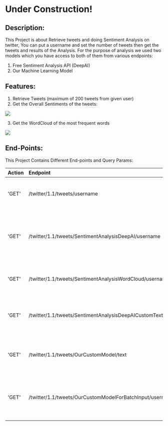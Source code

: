 # Under Construction!

## Description:
This Project is about Retrieve tweets and doing Sentiment Analysis on twitter, You can put a username and set the number of tweets then get the tweets and results of the Analysis.
For the purpose of analysis we used two models which you have access to both of them from various endpoints:

1. Free Sentiment Analysis API (DeepAI)
2. Our Machine Learning Model

## Features:
1. Retrieve Tweets (maximum of 200 tweets from given user)
2. Get the Overall Sentiments of the tweets:

  ![](https://github.com/vahidkianfar/Twitter-Sentiment-Analysis/blob/master/Twitter-Sentiment-API/image/NHSEngland-SentimentAnalysis.png)

3. Get the WordCloud of the most frequent words

  ![](https://github.com/vahidkianfar/Twitter-Sentiment-Analysis/blob/master/Twitter-Sentiment-API/image/NHSEngland-WordCloud.png)


## End-Points:

This Project Contains Different End-points and Query Params:

| Action |                         Endpoint                           |                              Result                                 |
| ------ | :----------------------------------------------------------| :-------------------------------------------------------------------|
| 'GET'  | /twitter/1.1/tweets/username                               |  Returns the requested number of tweets                             |
| 'GET'  | /twitter/1.1/tweets/SentimentAnalysisDeepAI/username       |  Returns the Overall Sentiment Analysis of tweets from DeepAI model |
| 'GET'  | /twitter/1.1/tweets/SentimentAnalysisWordCloud/username    |  Returns the WordCloud of the tweets                                |
| 'GET'  | /twitter/1.1/tweets/SentimentAnalysisDeepAICustomText/text |  Check the Sentiment of given Text from DeepAI model                |
| 'GET'  | /twitter/1.1/tweets/OurCustomModel/text                    |  Check the Sentiment of given text from Our ML Model                | 
| 'GET'  | /twitter/1.1/tweets/OurCustomModelForBatchInput/username   |  Returns the Overall Sentiment Analysis of tweets from our ML model |




